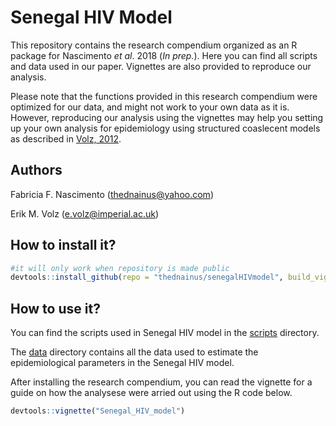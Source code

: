 # Senegal HIV Model

This repository contains the research compendium organized as an R package for Nascimento _et al_. 2018 (_In prep._). Here you can find all scripts and data used in our paper. Vignettes are also provided to reproduce our analysis.

Please note that the functions provided in this research compendium were optimized for our data, and might not work to your own data as it is. However, reproducing our analysis using the vignettes may help you setting up your own analysis for epidemiology using structured coaslecent models as described in [Volz, 2012](http://www.genetics.org/content/190/1/187).

## Authors
Fabricia F. Nascimento (thednainus@yahoo.com)

Erik M. Volz (e.volz@imperial.ac.uk)

## How to install it?

```r
#it will only work when repository is made public
devtools::install_github(repo = "thednainus/senegalHIVmodel", build_vignettes = T)
```
## How to use it?

You can find the scripts used in Senegal HIV model in the [scripts](https://github.com/thednainus/senegalHIVmodel/tree/master/analysis/scripts) directory.

The [data](https://github.com/thednainus/senegalHIVmodel/tree/master/data) directory contains all the data used to estimate the epidemiological parameters in the Senegal HIV model.

After installing the research compendium, you can read the vignette for a guide on how the analysese were arried out using the R code below.

```r
devtools::vignette("Senegal_HIV_model")
```
